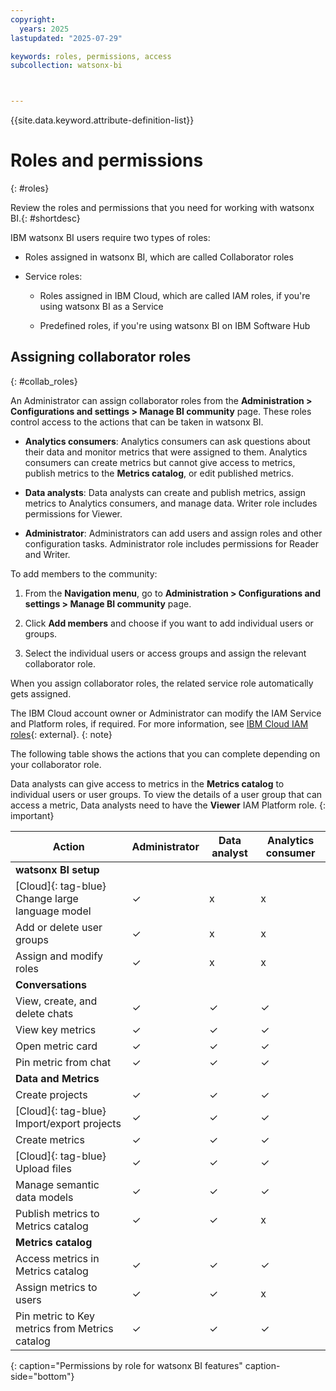 ```yaml
---
copyright:
  years: 2025
lastupdated: "2025-07-29"

keywords: roles, permissions, access
subcollection: watsonx-bi



---
```


{{site.data.keyword.attribute-definition-list}}


# Roles and permissions 
{: #roles}

Review the roles and permissions that you need for working with watsonx BI.{: #shortdesc}

IBM watsonx BI users require two types of roles:

- Roles assigned in watsonx BI, which are called Collaborator roles

- Service roles:

  - Roles assigned in IBM Cloud, which are called IAM roles, if you're using watsonx BI as a Service

  - Predefined roles, if you're using watsonx BI on IBM Software Hub

## Assigning collaborator roles
{: #collab_roles}

An Administrator can assign collaborator roles from the **Administration > Configurations and settings > Manage BI community** page.  These roles control access to the actions that can be taken in watsonx BI.

- **Analytics consumers**: Analytics consumers can ask questions about their data and monitor metrics that were assigned to them. Analytics consumers can create metrics but cannot give access to metrics, publish metrics to the **Metrics catalog**, or edit published metrics.

- **Data analysts**: Data analysts can create and publish metrics, assign metrics to Analytics consumers, and manage data. Writer role includes permissions for Viewer.

- **Administrator**: Administrators can add users and assign roles and other configuration tasks. Administrator role includes permissions for Reader and Writer.

To add members to the community:

1. From the **Navigation menu**, go to **Administration > Configurations and settings > Manage BI community** page.

2. Click **Add members** and choose if you want to add individual users or groups. 

3. Select the individual users or access groups and assign the relevant collaborator role. 

When you assign collaborator roles, the related service role automatically gets assigned. 

The IBM Cloud account owner or Administrator can modify the IAM Service and Platform roles, if required. For more information, see [IBM Cloud IAM roles](/docs/account?topic=account-userroles){: external}.
{: note}

The following table shows the actions that you can complete depending on your collaborator role.

Data analysts can give access to metrics in the **Metrics catalog** to individual users or user groups. To view the details of a user group that can access a metric, Data analysts need to have the **Viewer** IAM Platform role. 
{: important}

Action |Administrator | Data analyst | Analytics consumer
|---------------| -----|------|---------|
|**watsonx BI setup**|
|[Cloud]{: tag-blue} Change large language model | ✓ | x | x |
|Add or delete user groups | ✓ | x | x |
|Assign and modify roles | ✓ | x | x |
|**Conversations** |
|View, create, and delete chats| ✓ | ✓ | ✓ |
|View key metrics| ✓ | ✓ | ✓ |
|Open metric card | ✓ | ✓ | ✓ | 
|Pin metric from chat | ✓ | ✓ | ✓ |
|**Data and Metrics**|
|Create projects | ✓ | ✓ | ✓ |
|[Cloud]{: tag-blue} Import/export projects | ✓ | ✓ | ✓ |
|Create metrics | ✓ | ✓ | ✓ |
|[Cloud]{: tag-blue} Upload files | ✓ | ✓ | ✓ |
|Manage semantic data models | ✓ | ✓ | ✓ |
|Publish metrics to Metrics catalog | ✓ | ✓ | x |
|**Metrics catalog**|
|Access metrics in Metrics catalog | ✓ | ✓ | ✓ |
|Assign metrics to users | ✓ | ✓ | x |
|Pin metric to Key metrics from Metrics catalog | ✓ | ✓ | ✓ |
{: caption="Permissions by role for watsonx BI features" caption-side="bottom"}
